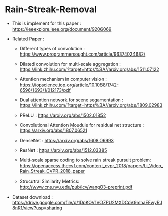 # Rain-Streak-Removal

* This is implement for this paper : https://ieeexplore.ieee.org/document/9206069

* Related Paper :
   * Different types of convolution : https://www.programmersought.com/article/96374024682/
   
   * Dilated convolution for multi-scale aggregation : https://link.zhihu.com/?target=https%3A//arxiv.org/abs/1511.07122

   * Attention mechanism in computer vision : https://iopscience.iop.org/article/10.1088/1742-6596/1693/1/012173/pdf
   
   * Dual attention network for scene segamentation : https://link.zhihu.com/?target=https%3A//arxiv.org/abs/1809.02983
   
   * PReLU : https://arxiv.org/abs/1502.01852

   * Convolutional Attention Moudule for residual net structure : https://arxiv.org/abs/1807.06521

   * DenseNet : https://arxiv.org/abs/1608.06993

   * ResNet : https://arxiv.org/abs/1512.03385

   * Multi-scale sparse coding to solve rain streak pursuit problem: https://openaccess.thecvf.com/content_cvpr_2018/papers/Li_Video_Rain_Streak_CVPR_2018_paper
   
   * Strucutral Similarity Metrics:　http://www.cns.nyu.edu/pub/lcv/wang03-preprint.pdf


* Dataset download : https://drive.google.com/file/d/1DpKOV1VOZPU2MXDCpV9mhaEFwyRJ8nR1/view?usp=sharing
